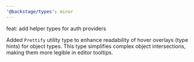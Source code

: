 ```yaml
---
'@backstage/types': minor
---
```


feat: add helper types for auth providers

Added `Prettify` utility type to enhance readability of hover overlays (type hints) for object types. This type simplifies complex object intersections, making them more legible in editor tooltips.
